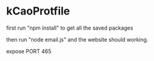 # kCaoProtfile

first run "npm install" to get all the saved packages

then run "node email.js" and the website should working. 

expose PORT 465
